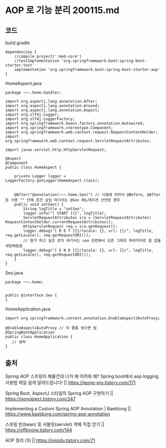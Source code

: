 # AOP 로 기능 분리 200115.md
## 코드


build.gradle
```
dependencies {
	//compile project(':mod-core')
	//testImplementation 'org.springframework.boot:spring-boot-starter-test'
	implementation 'org.springframework.boot:spring-boot-starter-aop'
}
```


HomeAspect.java
```
package ~~~.home.handler;

import org.aspectj.lang.annotation.After;
import org.aspectj.lang.annotation.Around;
import org.aspectj.lang.annotation.Aspect;
import org.slf4j.Logger;
import org.slf4j.LoggerFactory;
import org.springframework.beans.factory.annotation.Autowired;
import org.springframework.stereotype.Component;
import org.springframework.web.context.request.RequestContextHolder;
import org.springframework.web.context.request.ServletRequestAttributes;

import javax.servlet.http.HttpServletRequest;

@Aspect
@Component
public class HomeAspect {

    private Logger logger =  LoggerFactory.getLogger(HomeAspect.class);


    @After("@annotation(~~~.home.Seo)") // 시점에 따라서 @Before, @After 등 사용 "" 안에 조건 삽입 여기서는 @Seo 애노테이션 선언된 경우
    public void setSeo() {
        String logTitle = "setSeo";
        logger.info("[ START ]{}", logTitle);
        ServletRequestAttributes sra = (ServletRequestAttributes) RequestContextHolder.currentRequestAttributes();
        HttpServletRequest req = sra.getRequest();
        logger.debug("[ R E T ]{}/locale: {}, url: {}/", logTitle, req.getLocale(), req.getRequestURI());
        // 뭔가 하고 싶은 로직 여기서는 seo 관련해서 오픈 그래프 파라미터로 쓸 값을 세팅해줬음
        logger.debug("[ E N D ]{}/locale: {}, url: {}/", logTitle, req.getLocale(), req.getRequestURI());
    }
}
```


Seo.java
```
package ~~~.home;


public @interface Seo {
}
```


HomeApplication.java
```
import org.springframework.context.annotation.EnableAspectJAutoProxy;

@EnableAspectJAutoProxy // 이 줄을 넣으면 됨
@SpringBootApplication
public class HomeApplication {
   // 생략
}
```


## 출처

Spring AOP 스프링이 해줄건데 너가 왜 어려워 해? Spring boot에서 aop logging 사용법 제일 쉽게 알려드립니다! || https://jeong-pro.tistory.com/171

Spring Boot, AspectJ 스타일의 Spring AOP 구현하기 || https://jsonobject.tistory.com/247

Implementing a Custom Spring AOP Annotation | Baeldung || https://www.baeldung.com/spring-aop-annotation

스프링 빈(bean) 및 서블릿(servlet) 객체 직접 얻기 || https://offbyone.tistory.com/144

AOP 정리 (3) || https://jojoldu.tistory.com/71
